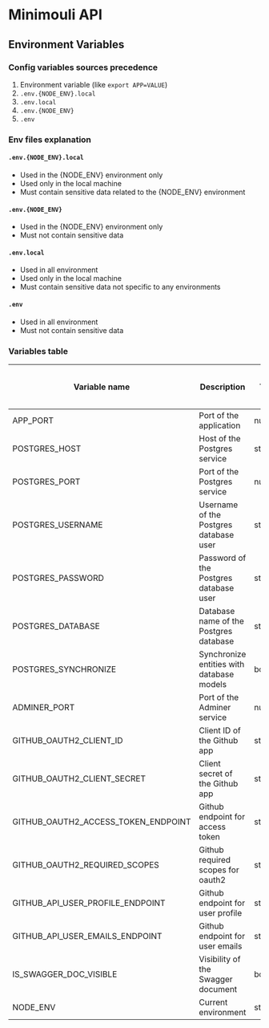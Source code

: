 Minimouli API
===

Environment Variables
---

### Config variables sources precedence

1. Environment variable (like `export APP=VALUE`)
2. `.env.{NODE_ENV}.local`
3. `.env.local`
4. `.env.{NODE_ENV}`
5. `.env`

### Env files explanation

#### `.env.{NODE_ENV}.local`
- Used in the {NODE_ENV} environment only
- Used only in the local machine
- Must contain sensitive data related to the {NODE_ENV} environment

#### `.env.{NODE_ENV}`
- Used in the {NODE_ENV} environment only
- Must not contain sensitive data

#### `.env.local`
- Used in all environment
- Used only in the local machine
- Must contain sensitive data not specific to any environments

#### `.env`
- Used in all environment
- Must not contain sensitive data

### Variables table

| **Variable name**                   | **Description**                           | **Type** | **Default value in dev env** | **Default value in all env** |
|-------------------------------------|-------------------------------------------|----------|------------------------------|------------------------------|
| APP_PORT                            | Port of the application                   | number   | ✅                            | ✅                            |
| POSTGRES_HOST                       | Host of the Postgres service              | string   | ✅                            | ❌                            |
| POSTGRES_PORT                       | Port of the Postgres service              | number   | ✅                            | ❌                            |
| POSTGRES_USERNAME                   | Username of the Postgres database user    | string   | ✅                            | ❌                            |
| POSTGRES_PASSWORD                   | Password of the Postgres database user    | string   | ✅                            | ❌                            |
| POSTGRES_DATABASE                   | Database name of the Postgres database    | string   | ✅                            | ❌                            |
| POSTGRES_SYNCHRONIZE                | Synchronize entities with database models | boolean  | ✅                            | ✅                            |
| ADMINER_PORT                        | Port of the Adminer service               | number   | ✅                            | ❌                            |
| GITHUB_OAUTH2_CLIENT_ID             | Client ID of the Github app               | string   | ❌                            | ❌                            |
| GITHUB_OAUTH2_CLIENT_SECRET         | Client secret of the Github app           | string   | ❌                            | ❌                            |
| GITHUB_OAUTH2_ACCESS_TOKEN_ENDPOINT | Github endpoint for access token          | string   | ✅                            | ✅                            |
| GITHUB_OAUTH2_REQUIRED_SCOPES       | Github required scopes for oauth2         | string   | ✅                            | ✅                            |
| GITHUB_API_USER_PROFILE_ENDPOINT    | Github endpoint for user profile          | string   | ✅                            | ✅                            |
| GITHUB_API_USER_EMAILS_ENDPOINT     | Github endpoint for user emails           | string   | ✅                            | ✅                            |
| IS_SWAGGER_DOC_VISIBLE              | Visibility of the Swagger document        | boolean  | ✅                            | ✅                            |
| NODE_ENV                            | Current environment                       | string   | ✅                            | ❌                            |
